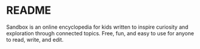 # README

Sandbox is an online encyclopedia for kids written to inspire curiosity and exploration through connected topics.  Free, fun, and easy to use for anyone to read, write, and edit.
